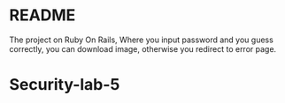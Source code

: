 # README

The project on Ruby On Rails, Where you input password and you 
guess correctly, you can download image, otherwise you redirect to error page.
# Security-lab-5
